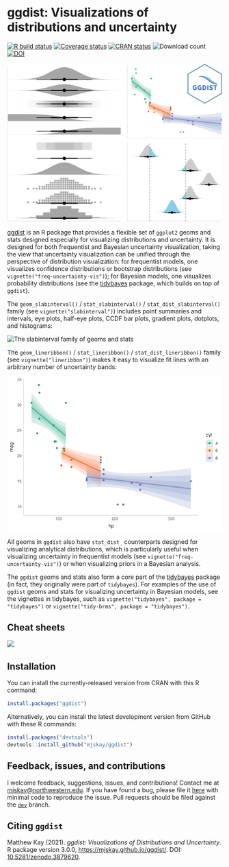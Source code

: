 
# ggdist: Visualizations of distributions and uncertainty

[![R build
status](https://github.com/mjskay/ggdist/workflows/R-CMD-check/badge.svg)](https://github.com/mjskay/ggdist/actions)
[![Coverage
status](https://codecov.io/gh/mjskay/ggdist/branch/master/graph/badge.svg)](https://codecov.io/github/mjskay/ggdist?branch=master)
[![CRAN
status](https://www.r-pkg.org/badges/version/ggdist)](https://cran.r-project.org/package=ggdist)
![Download count](https://cranlogs.r-pkg.org/badges/last-month/ggdist)
[![DOI](https://zenodo.org/badge/DOI/10.5281/zenodo.3879620.svg)](https://doi.org/10.5281/zenodo.3879620)

![Preview of ggdist plots](man/figures/preview.png)

[ggdist](https://mjskay.github.io/ggdist/) is an R package that provides
a flexible set of `ggplot2` geoms and stats designed especially for
visualizing distributions and uncertainty. It is designed for both
frequentist and Bayesian uncertainty visualization, taking the view that
uncertainty visualization can be unified through the perspective of
distribution visualization: for frequentist models, one visualizes
confidence distributions or bootstrap distributions (see
`vignette("freq-uncertainty-vis")`); for Bayesian models, one visualizes
probability distributions (see the
[tidybayes](https://mjskay.github.io/tidybayes/) package, which builds
on top of `ggdist`).

The `geom_slabinterval()` / `stat_slabinterval()` /
`stat_dist_slabinterval()` family (see `vignette("slabinterval")`)
includes point summaries and intervals, eye plots, half-eye plots, CCDF
bar plots, gradient plots, dotplots, and histograms:

![The slabinterval family of geoms and
stats](man/figures/slabinterval_family.png)

The `geom_lineribbon()` / `stat_lineribbon()` / `stat_dist_lineribbon()`
family (see `vignette("lineribbon")`) makes it easy to visualize fit
lines with an arbitrary number of uncertainty bands:

![](man/figures/README/lineribbon-1.png)<!-- -->

All geoms in `ggdist` also have `stat_dist_` counterparts designed for
visualizing analytical distributions, which is particularly useful when
visualizing uncertainty in frequentist models (see
`vignette("freq-uncertainty-vis")`) or when visualizing priors in a
Bayesian analysis.

The `ggdist` geoms and stats also form a core part of the
[tidybayes](https://mjskay.github.io/tidybayes/) package (in fact, they
originally were part of `tidybayes`). For examples of the use of
`ggdist` geoms and stats for visualizing uncertainty in Bayesian models,
see the vignettes in tidybayes, such as
`vignette("tidybayes", package = "tidybayes")` or
`vignette("tidy-brms", package = "tidybayes")`.

## Cheat sheets

<a href="https://github.com/mjskay/ggdist/blob/master/figures-source/cheat_sheet-slabinterval.pdf"><img src="https://raw.githubusercontent.com/mjskay/ggdist/master/figures-source/cheat_sheet-slabinterval.png" width="630" /></a>

## Installation

You can install the currently-released version from CRAN with this R
command:

``` r
install.packages("ggdist")
```

Alternatively, you can install the latest development version from
GitHub with these R commands:

``` r
install.packages("devtools")
devtools::install_github("mjskay/ggdist")
```

## Feedback, issues, and contributions

I welcome feedback, suggestions, issues, and contributions! Contact me
at <mjskay@northwestern.edu>. If you have found a bug, please file it
[here](https://github.com/mjskay/ggdist/issues/new) with minimal code to
reproduce the issue. Pull requests should be filed against the
[`dev`](https://github.com/mjskay/ggdist/tree/dev) branch.

## Citing `ggdist`

Matthew Kay (2021). *ggdist: Visualizations of Distributions and
Uncertainty*. R package version 3.0.0,
<https://mjskay.github.io/ggdist/>. DOI:
[10.5281/zenodo.3879620](https://doi.org/10.5281/zenodo.3879620).
